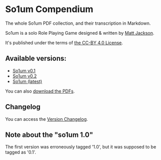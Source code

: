 # So1um Compendium

The whole So1um PDF collection, and their transcription in Markdown.

So1um is a solo Role Playing Game designed & written by [Matt Jackson](http://www.msjx.org/).

It's published under the terms of [the CC-BY 4.0 License](https://creativecommons.org/licenses/by/4.0/).

## Available versions:

* [So1um v0.1](so1um-01.md)
* [So1um v0.2](so1um-02.md)
* [So1um (latest)](so1um.md)

You can also [download the PDFs](pdfs/index.md).

## Changelog

You can access the [Version Changelog](CHANGELOG.md).

## Note about the "so1um 1.0"

The first version was erroneously tagged '1.0', but it was supposed to be tagged as '0.1'.
